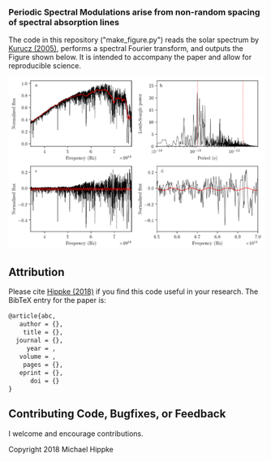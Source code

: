 ### Periodic Spectral Modulations arise from non-random spacing of spectral absorption lines

The code in this repository ("make_figure.py") reads the solar spectrum by [Kurucz (2005)](https://ui.adsabs.harvard.edu/#abs/2005MSAIS...8..189K/abstract), performs a spectral Fourier transform, and outputs the Figure shown below. It is intended to accompany the paper and allow for reproducible science.

![Logo](https://github.com/hippke/pulses/blob/master/1.png)

## Attribution
Please cite [Hippke (2018)](http://www.) if you find this code useful in your research. The BibTeX entry for the paper is:

```
@article{abc,
   author = {},
    title = {},
  journal = {},
     year = ,
   volume = ,
    pages = {},
   eprint = {},
      doi = {}
}
```

## Contributing Code, Bugfixes, or Feedback
I welcome and encourage contributions.

Copyright 2018 Michael Hippke
